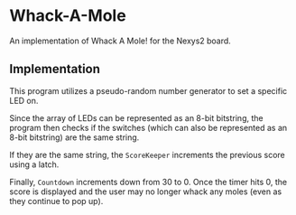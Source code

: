 Whack-A-Mole
============

An implementation of Whack A Mole! for the Nexys2 board.

Implementation
--------------

This program utilizes a pseudo-random number generator to set a specific LED
on.

Since the array of LEDs can be represented as an 8-bit bitstring, the program
then checks if the switches (which can also be represented as an 8-bit
bitstring) are the same string.

If they are the same string, the `ScoreKeeper` increments the previous score
using a latch.

Finally, `Countdown` increments down from 30 to 0. Once the timer hits 0, the
score is displayed and the user may no longer whack any moles (even as they
continue to pop up).
